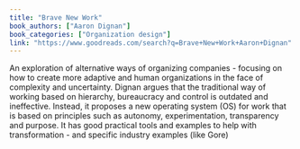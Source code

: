 ```yaml
---
title: "Brave New Work"
book_authors: ["Aaron Dignan"]
book_categories: ["Organization design"]
link: "https://www.goodreads.com/search?q=Brave+New+Work+Aaron+Dignan"
---
```


An exploration of alternative ways of organizing companies - focusing on how to create more adaptive and human organizations in the face of complexity and uncertainty. Dignan argues that the traditional way of working based on hierarchy, bureaucracy and control is outdated and ineffective. Instead, it proposes a new operating system (OS) for work that is based on principles such as autonomy, experimentation, transparency and purpose. It has good practical tools and examples to help with transformation - and specific industry examples (like Gore)